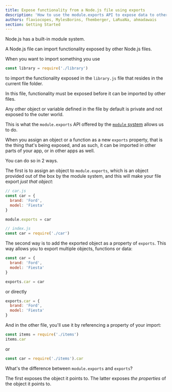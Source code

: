 ```yaml
---
title: Expose functionality from a Node.js file using exports
description: 'How to use the module.exports API to expose data to other files in your application, or to other applications as well'
authors: flaviocopes, MylesBorins, fhemberger, LaRuaNa, ahmadawais
section: Getting Started
---
```


Node.js has a built-in module system.

A Node.js file can import functionality exposed by other Node.js files.

When you want to import something you use

```js
const library = require('./library')
```

to import the functionality exposed in the `library.js` file that resides in the current file folder.

In this file, functionality must be exposed before it can be imported by other files.

Any other object or variable defined in the file by default is private and not exposed to the outer world.

This is what the `module.exports` API offered by the [`module` system](https://nodejs.org/api/modules.html) allows us to do.

When you assign an object or a function as a new `exports` property, that is the thing that's being exposed, and as such, it can be imported in other parts of your app, or in other apps as well.

You can do so in 2 ways.

The first is to assign an object to `module.exports`, which is an object provided out of the box by the module system, and this will make your file export _just that object_:

```js
// car.js
const car = {
  brand: 'Ford',
  model: 'Fiesta'
}

module.exports = car
```
```js
// index.js
const car = require('./car')
```

The second way is to add the exported object as a property of `exports`. This way allows you to export multiple objects, functions or data:

```js
const car = {
  brand: 'Ford',
  model: 'Fiesta'
}

exports.car = car
```

or directly

```js
exports.car = {
  brand: 'Ford',
  model: 'Fiesta'
}
```

And in the other file, you'll use it by referencing a property of your import:

```js
const items = require('./items')
items.car
```

or

```js
const car = require('./items').car
```

What's the difference between `module.exports` and `exports`?

The first exposes the object it points to.
The latter exposes _the properties_ of the object it points to.
